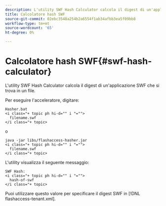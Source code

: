 ```yaml
---
description: L'utility SWF Hash Calculator calcola il digest di un'applicazione SWF che si trova in un file.
title: Calcolatore hash SWF
source-git-commit: 02ebc3548a254b2a6554f1ab34afbb3ea5f09bb8
workflow-type: tm+mt
source-wordcount: '65'
ht-degree: 0%

---
```


# Calcolatore hash SWF{#swf-hash-calculator}

L&#39;utility SWF Hash Calculator calcola il digest di un&#39;applicazione SWF che si trova in un file.

Per eseguire l&#39;acceleratore, digitare:

```
Hasher.bat 
<i class="+ topic ph hi-d="" i "="">
  filename.swf
</i class="+ topic>
```

o

```
java -jar libs/flashaccess-hasher.jar 
<i class="+ topic ph hi-d="" i "="">
  filename.swf
</i class="+ topic>
```

L&#39;utility visualizza il seguente messaggio:

```
SWF Hash: 
<i class="+ topic ph hi-d="" i "="">
  hash-of-swf
</i class="+ topic>
```

Puoi utilizzare questo valore per specificare il digest SWF in [!DNL flashaccess-tenant.xml].
